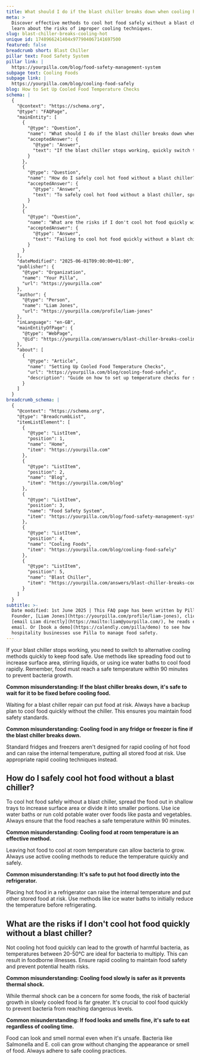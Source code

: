 ```yaml
---
title: What should I do if the blast chiller breaks down when cooling hot food?
meta: >
  Discover effective methods to cool hot food safely without a blast chiller and
  learn about the risks of improper cooling techniques.
slug: blast-chiller-breaks-cooling-hot
unique id: 1748966241404x977904067141697500
featured: false
breadcrumb short: Blast Chiller
pillar text: Food Safety System
pillar link: |
  https://yourpilla.com/blog/food-safety-management-system
subpage text: Cooling Foods
subpage link: |
  https://yourpilla.com/blog/cooling-food-safely
blog: How to Set Up Cooled Food Temperature Checks
schema: |
  {
    "@context": "https://schema.org",
    "@type": "FAQPage",
    "mainEntity": [
      {
        "@type": "Question",
        "name": "What should I do if the blast chiller breaks down when cooling hot food?",
        "acceptedAnswer": {
          "@type": "Answer",
          "text": "If the blast chiller stops working, quickly switch to alternative cooling methods to ensure food safety. Spread the food out to increase surface area, stir liquids frequently, or use ice water baths to achieve rapid cooling. It's vital that food reaches a safe temperature within 90 minutes to inhibit bacterial growth."
        }
      },
      {
        "@type": "Question",
        "name": "How do I safely cool hot food without a blast chiller?",
        "acceptedAnswer": {
          "@type": "Answer",
          "text": "To safely cool hot food without a blast chiller, spread the food across shallow trays or divide it into smaller portions. Implement ice water baths or run cold potable water over items like pasta and vegetables. Ensure the food attains a safe temperature within 90 minutes."
        }
      },
      {
        "@type": "Question",
        "name": "What are the risks if I don't cool hot food quickly without a blast chiller?",
        "acceptedAnswer": {
          "@type": "Answer",
          "text": "Failing to cool hot food quickly without a blast chiller can promote the growth of harmful bacteria, particularly in the temperature range of 20-50°C. This can lead to foodborne illnesses. Implement rapid cooling methods to maintain food safety and avoid potential health risks."
        }
      }
    ],
    "dateModified": "2025-06-01T09:00:00+01:00",
    "publisher": {
      "@type": "Organization",
      "name": "Your Pilla",
      "url": "https://yourpilla.com"
    },
    "author": {
      "@type": "Person",
      "name": "Liam Jones",
      "url": "https://yourpilla.com/profile/liam-jones"
    },
    "inLanguage": "en-GB",
    "mainEntityOfPage": {
      "@type": "WebPage",
      "@id": "https://yourpilla.com/answers/blast-chiller-breaks-cooling-hot"
    },
    "about": [
      {
        "@type": "Article",
        "name": "Setting Up Cooled Food Temperature Checks",
        "url": "https://yourpilla.com/blog/cooling-food-safely",
        "description": "Guide on how to set up temperature checks for safely cooling food, crucial for maintaining food safety standards."
      }
    ]
  }
breadcrumb_schema: |
  {
    "@context": "https://schema.org",
    "@type": "BreadcrumbList",
    "itemListElement": [
      {
        "@type": "ListItem",
        "position": 1,
        "name": "Home",
        "item": "https://yourpilla.com"
      },
      {
        "@type": "ListItem",
        "position": 2,
        "name": "Blog",
        "item": "https://yourpilla.com/blog"
      },
      {
        "@type": "ListItem",
        "position": 3,
        "name": "Food Safety System",
        "item": "https://yourpilla.com/blog/food-safety-management-system"
      },
      {
        "@type": "ListItem",
        "position": 4,
        "name": "Cooling Foods",
        "item": "https://yourpilla.com/blog/cooling-food-safely"
      },
      {
        "@type": "ListItem",
        "position": 5,
        "name": "Blast Chiller",
        "item": "https://yourpilla.com/answers/blast-chiller-breaks-cooling-hot"
      }
    ]
  }
subtitle: >-
  Date modified: 1st June 2025 | This FAQ page has been written by Pilla
  Founder, [Liam Jones](https://yourpilla.com/profile/liam-jones), click to
  [email Liam directly](https://mailto:liam@yourpilla.com/), he reads every
  email. Or [book a demo](https://calendly.com/pilla/demo) to see how
  hospitality businesses use Pilla to manage food safety.
---
```

If your blast chiller stops working, you need to switch to alternative cooling methods quickly to keep food safe. Use methods like spreading food out to increase surface area, stirring liquids, or using ice water baths to cool food rapidly. Remember, food must reach a safe temperature within 90 minutes to prevent bacteria growth.

**Common misunderstanding: If the blast chiller breaks down, it's safe to wait for it to be fixed before cooling food.**

Waiting for a blast chiller repair can put food at risk. Always have a backup plan to cool food quickly without the chiller. This ensures you maintain food safety standards.

**Common misunderstanding: Cooling food in any fridge or freezer is fine if the blast chiller breaks down.**

Standard fridges and freezers aren't designed for rapid cooling of hot food and can raise the internal temperature, putting all stored food at risk. Use appropriate rapid cooling techniques instead.

## How do I safely cool hot food without a blast chiller?

To cool hot food safely without a blast chiller, spread the food out in shallow trays to increase surface area or divide it into smaller portions. Use ice water baths or run cold potable water over foods like pasta and vegetables. Always ensure that the food reaches a safe temperature within 90 minutes.

**Common misunderstanding: Cooling food at room temperature is an effective method.**

Leaving hot food to cool at room temperature can allow bacteria to grow. Always use active cooling methods to reduce the temperature quickly and safely.

**Common misunderstanding: It's safe to put hot food directly into the refrigerator.**

Placing hot food in a refrigerator can raise the internal temperature and put other stored food at risk. Use methods like ice water baths to initially reduce the temperature before refrigerating.

## What are the risks if I don't cool hot food quickly without a blast chiller?

Not cooling hot food quickly can lead to the growth of harmful bacteria, as temperatures between 20-50°C are ideal for bacteria to multiply. This can result in foodborne illnesses. Ensure rapid cooling to maintain food safety and prevent potential health risks.

**Common misunderstanding: Cooling food slowly is safer as it prevents thermal shock.**

While thermal shock can be a concern for some foods, the risk of bacterial growth in slowly cooled food is far greater. It's crucial to cool food quickly to prevent bacteria from reaching dangerous levels.

**Common misunderstanding: If food looks and smells fine, it's safe to eat regardless of cooling time.**

Food can look and smell normal even when it's unsafe. Bacteria like Salmonella and E. coli can grow without changing the appearance or smell of food. Always adhere to safe cooling practices.
